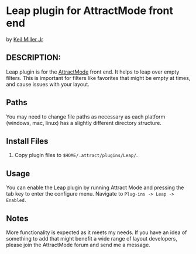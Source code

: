 # Leap plugin for AttractMode front end

by [Keil Miller Jr](http://keilmillerjr.com)

## DESCRIPTION:

Leap plugin is for the [AttractMode](http://attractmode.org) front end. It helps to leap over empty filters. This is important for filters like favorites that might be empty at times, and cause issues with your layout.

## Paths

You may need to change file paths as necessary as each platform (windows, mac, linux) has a slightly different directory structure.

## Install Files

1. Copy plugin files to `$HOME/.attract/plugins/Leap/`.

## Usage

You can enable the Leap plugin by running Attract Mode and pressing the tab key to enter the configure menu. Navigate to `Plug-ins -> Leap -> Enabled`.

## Notes

More functionality is expected as it meets my needs. If you have an idea of something to add that might benefit a wide range of layout developers, please join the AttractMode forum and send me a message.
